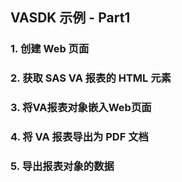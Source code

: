 ## VASDK 示例 - Part1

### 1. 创建 Web 页面

  
### 2. 获取 SAS VA 报表的 HTML 元素


### 3. 将VA报表对象嵌入Web页面


### 4. 将 VA 报表导出为 PDF 文档


### 5. 导出报表对象的数据




